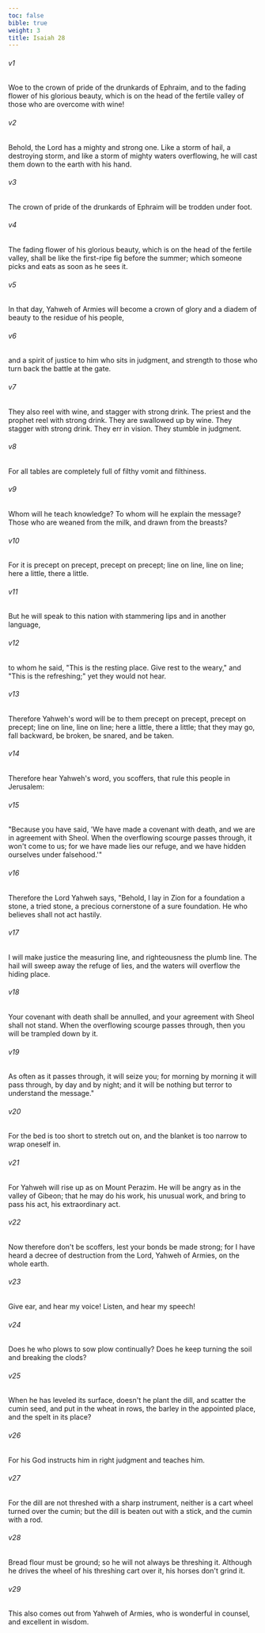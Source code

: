 ```yaml
---
toc: false
bible: true
weight: 3
title: Isaiah 28
---
```




###### v1 
Woe to the crown of pride of the drunkards of Ephraim, and to the fading flower of his glorious beauty, which is on the head of the fertile valley of those who are overcome with wine! 

###### v2 
Behold, the Lord has a mighty and strong one. Like a storm of hail, a destroying storm, and like a storm of mighty waters overflowing, he will cast them down to the earth with his hand. 

###### v3 
The crown of pride of the drunkards of Ephraim will be trodden under foot. 

###### v4 
The fading flower of his glorious beauty, which is on the head of the fertile valley, shall be like the first-ripe fig before the summer; which someone picks and eats as soon as he sees it. 

###### v5 
In that day, Yahweh of Armies will become a crown of glory and a diadem of beauty to the residue of his people, 

###### v6 
and a spirit of justice to him who sits in judgment, and strength to those who turn back the battle at the gate. 

###### v7 
They also reel with wine, and stagger with strong drink. The priest and the prophet reel with strong drink. They are swallowed up by wine. They stagger with strong drink. They err in vision. They stumble in judgment. 

###### v8 
For all tables are completely full of filthy vomit and filthiness. 

###### v9 
Whom will he teach knowledge? To whom will he explain the message? Those who are weaned from the milk, and drawn from the breasts? 

###### v10 
For it is precept on precept, precept on precept; line on line, line on line; here a little, there a little. 

###### v11 
But he will speak to this nation with stammering lips and in another language, 

###### v12 
to whom he said, "This is the resting place. Give rest to the weary," and "This is the refreshing;" yet they would not hear. 

###### v13 
Therefore Yahweh's word will be to them precept on precept, precept on precept; line on line, line on line; here a little, there a little; that they may go, fall backward, be broken, be snared, and be taken. 

###### v14 
Therefore hear Yahweh's word, you scoffers, that rule this people in Jerusalem: 

###### v15 
"Because you have said, 'We have made a covenant with death, and we are in agreement with Sheol. When the overflowing scourge passes through, it won't come to us; for we have made lies our refuge, and we have hidden ourselves under falsehood.'" 

###### v16 
Therefore the Lord Yahweh says, "Behold, I lay in Zion for a foundation a stone, a tried stone, a precious cornerstone of a sure foundation. He who believes shall not act hastily. 

###### v17 
I will make justice the measuring line, and righteousness the plumb line. The hail will sweep away the refuge of lies, and the waters will overflow the hiding place. 

###### v18 
Your covenant with death shall be annulled, and your agreement with Sheol shall not stand. When the overflowing scourge passes through, then you will be trampled down by it. 

###### v19 
As often as it passes through, it will seize you; for morning by morning it will pass through, by day and by night; and it will be nothing but terror to understand the message." 

###### v20 
For the bed is too short to stretch out on, and the blanket is too narrow to wrap oneself in. 

###### v21 
For Yahweh will rise up as on Mount Perazim. He will be angry as in the valley of Gibeon; that he may do his work, his unusual work, and bring to pass his act, his extraordinary act. 

###### v22 
Now therefore don't be scoffers, lest your bonds be made strong; for I have heard a decree of destruction from the Lord, Yahweh of Armies, on the whole earth. 

###### v23 
Give ear, and hear my voice! Listen, and hear my speech! 

###### v24 
Does he who plows to sow plow continually? Does he keep turning the soil and breaking the clods? 

###### v25 
When he has leveled its surface, doesn't he plant the dill, and scatter the cumin seed, and put in the wheat in rows, the barley in the appointed place, and the spelt in its place? 

###### v26 
For his God instructs him in right judgment and teaches him. 

###### v27 
For the dill are not threshed with a sharp instrument, neither is a cart wheel turned over the cumin; but the dill is beaten out with a stick, and the cumin with a rod. 

###### v28 
Bread flour must be ground; so he will not always be threshing it. Although he drives the wheel of his threshing cart over it, his horses don't grind it. 

###### v29 
This also comes out from Yahweh of Armies, who is wonderful in counsel, and excellent in wisdom.

